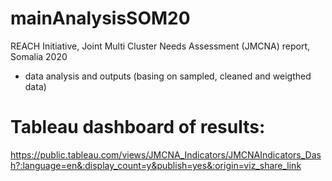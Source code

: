 # mainAnalysisSOM20
REACH Initiative, Joint Multi Cluster Needs Assessment (JMCNA) report, Somalia 2020 
- data analysis and outputs (basing on sampled, cleaned and weigthed data)

# Tableau dashboard of results:
https://public.tableau.com/views/JMCNA_Indicators/JMCNAIndicators_Dash?:language=en&:display_count=y&publish=yes&:origin=viz_share_link
